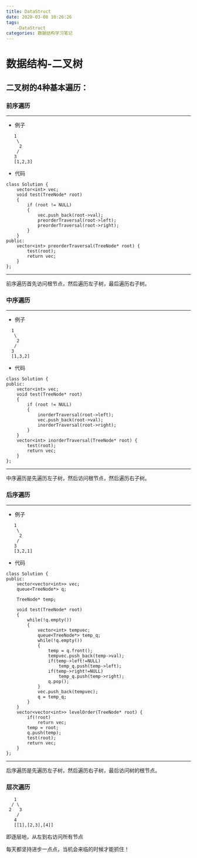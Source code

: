 ```yaml
---
title: DataStruct
date: 2020-03-08 10:26:26
tags: 
    -DataStruct
categories: 数据结构学习笔记
---
```

# 数据结构-二叉树
## 二叉树的4种基本遍历：
### 前序遍历
---
* 例子
```mermaid  
   1
    \
     2
    /
   3 
   [1,2,3]
```
* 代码
```
class Solution {
    vector<int> vec;
    void test(TreeNode* root)
    {
        if (root != NULL)
        { 
            vec.push_back(root->val);
            preorderTraversal(root->left);
            preorderTraversal(root->right);
        }
    }
public:
    vector<int> preorderTraversal(TreeNode* root) {
        test(root);
        return vec;       
    }
};
```
---
前序遍历首先访问根节点，然后遍历左子树，最后遍历右子树。
### 中序遍历
---
* 例子
 ```mermaid  
   1
    \
     2
    /
   3 
   [1,3,2]
```
* 代码

```
class Solution {
public:
    vector<int> vec;
    void test(TreeNode* root)
    {
        if (root != NULL)
        { 
            inorderTraversal(root->left);
            vec.push_back(root->val);
            inorderTraversal(root->right);
        }
    }
    vector<int> inorderTraversal(TreeNode* root) {
        test(root);
        return vec;
    }
};
```
---
中序遍历是先遍历左子树，然后访问根节点，然后遍历右子树。
### 后序遍历
---
* 例子
```mermaid  
   1
    \
     2
    /
   3 
   [3,2,1]
```
* 代码
```
class Solution {
public:
    vector<vector<int>> vec;
    queue<TreeNode*> q;
    
    TreeNode* temp;

    void test(TreeNode* root)
    {
        while(!q.empty())   
        {
            vector<int> tempvec;
            queue<TreeNode*> temp_q;
            while(!q.empty())
            {
                temp = q.front();
                tempvec.push_back(temp->val);
                if(temp->left!=NULL)
                    temp_q.push(temp->left);
                if(temp->right!=NULL)
                    temp_q.push(temp->right);
                q.pop();
            }
            vec.push_back(tempvec);
            q = temp_q; 
        }
    }
    vector<vector<int>> levelOrder(TreeNode* root) {
        if(!root)
            return vec;
        temp = root;
        q.push(temp);
        test(root);
        return vec;
    }
};
```
---
后序遍历是先遍历左子树，然后遍历右子树，最后访问树的根节点。
### 层次遍历
```mermaid  
   1
  / \
 2   3
    /
   4 
   [[1],[2,3],[4]]
```
即逐层地，从左到右访问所有节点

每天都坚持进步一点点，当机会来临的时候才能抓住！